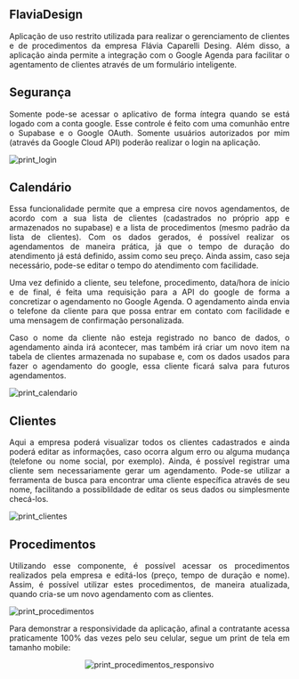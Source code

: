 <h2>FlaviaDesign</h2> 
<p align='justify'>
Aplicação de uso restrito utilizada para realizar o gerenciamento de clientes e de procedimentos da empresa Flávia Caparelli Desing. Além disso, a aplicação ainda permite a integração com o Google Agenda para facilitar o agentamento de clientes através de um formulário inteligente.  
</p>

<h2 >Segurança </h2> 

<p align='justify'>
Somente pode-se acessar o aplicativo de forma íntegra quando se está logado com a conta google. Esse controle é feito com uma comunhão entre o Supabase e
o Google OAuth. Somente usuários autorizados por mim (através da Google Cloud API) poderão realizar o login na aplicação.</p>
<img src='https://github.com/Mognatti/FlaviaDesign/assets/103158596/d78aad6f-440d-4d0f-9d9d-9c718745d03a' alt='print_login' />

<h2>Calendário </h2> 
<p align='justify'>
Essa funcionalidade permite que a empresa cire novos agendamentos, de acordo com a sua lista de clientes (cadastrados no próprio app e armazenados 
no supabase) e a lista de procedimentos (mesmo padrão da lista de clientes). Com os dados gerados, é possível realizar os agendamentos de maneira prática,
já que o tempo de duração do atendimento já está definido, assim como seu preço. Ainda assim, caso seja necessário, pode-se editar o tempo do atendimento 
com facilidade.
</p>
<p align='justify'>
Uma vez definido a cliente, seu telefone, procedimento, data/hora de início e de final, é feita uma requisição para a API do google de forma a concretizar
o agendamento no Google Agenda. O agendamento ainda envia o telefone da cliente para que possa entrar em contato com facilidade e uma mensagem de confirmação
personalizada.
</p>
<p align='justify'>
Caso o nome da cliente não esteja registrado no banco de dados, o agendamento ainda irá acontecer, mas também irá criar um novo item na tabela de clientes
armazenada no supabase e, com os dados usados para fazer o agendamento do google, essa cliente ficará salva para futuros agendamentos.
</p>
<img src='https://github.com/Mognatti/FlaviaDesign/assets/103158596/3067744b-8c3a-4d15-8f51-1db3d92329e0' alt='print_calendario'/>

<h2>Clientes</h2> 
<p align='justify'>
Aqui a empresa poderá visualizar todos os clientes cadastrados e ainda poderá editar as informações, caso ocorra algum erro ou alguma mudança (telefone ou nome social,
por exemplo). Ainda, é possível registrar uma cliente sem necessariamente gerar um agendamento.
Pode-se utilizar a ferramenta de busca para encontrar uma cliente específica através de seu nome, facilitando a possiblildade de editar os seus dados ou simplesmente
checá-los. 
</p>
<img src='https://github.com/Mognatti/FlaviaDesign/assets/103158596/541c0938-0e40-45be-a86e-0a68e2614600' alt='print_clientes' />

<h2>Procedimentos</h2> 
<p align='justify'>
Utilizando esse componente, é possível acessar os procedimentos realizados pela empresa e editá-los (preço, tempo de duração e nome).
Assim, é possível utilizar estes procedimentos, de maneira atualizada, quando cria-se um novo agendamento com as clientes. </p>
<img src='https://github.com/Mognatti/FlaviaDesign/assets/103158596/cb141975-6da4-47b0-a6a1-790c45ba7088' alt='print_procedimentos' />

<p align='justify'>
Para demonstrar a responsividade da aplicação, afinal a contratante acessa praticamente 100% das vezes pelo seu celular, segue um print de tela em tamanho mobile: 
</p>
<div align='center'>
<img src='https://github.com/Mognatti/FlaviaDesign/assets/103158596/cd4a2706-8f6d-4c24-ba7e-1b4949b50687' alt='print_procedimentos_responsivo' />
</div>
